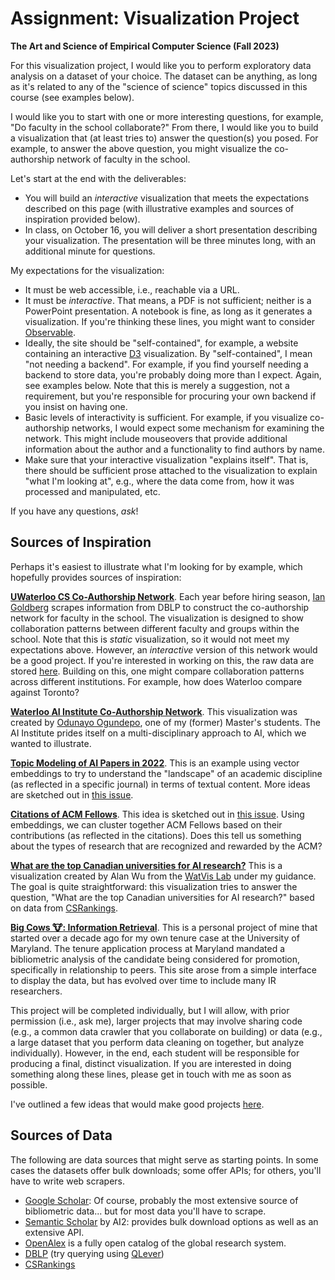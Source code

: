 # Assignment: Visualization Project

**The Art and Science of Empirical Computer Science (Fall 2023)**

For this visualization project, I would like you to perform exploratory data analysis on a dataset of your choice.
The dataset can be anything, as long as it's related to any of the "science of science" topics discussed in this course (see examples below).

I would like you to start with one or more interesting questions, for example, "Do faculty in the school collaborate?"
From there, I would like you to build a visualization that (at least tries to) answer the question(s) you posed.
For example, to answer the above question, you might visualize the co-authorship network of faculty in the school.

Let's start at the end with the deliverables:

+ You will build an _interactive_ visualization that meets the expectations described on this page (with illustrative examples and sources of inspiration provided below).
+ In class, on October 16, you will deliver a short presentation describing your visualization. The presentation will be three minutes long, with an additional minute for questions.

My expectations for the visualization:

+ It must be web accessible, i.e., reachable via a URL.
+ It must be _interactive_. That means, a PDF is not sufficient; neither is a PowerPoint presentation. A notebook is fine, as long as it generates a visualization. If you're thinking these lines, you might want to consider [Observable](https://observablehq.com/).
+ Ideally, the site should be "self-contained", for example, a website containing an interactive [D3](https://d3js.org/) visualization. By "self-contained", I mean "not needing a backend". For example, if you find yourself needing a backend to store data, you're probably doing more than I expect. Again, see examples below. Note that this is merely a suggestion, not a requirement, but you're responsible for procuring your own backend if you insist on having one.
+ Basic levels of interactivity is sufficient. For example, if you visualize co-authorship networks, I would expect some mechanism for examining the network. This might include mouseovers that provide additional information about the author and a functionality to find authors by name.
+ Make sure that your interactive visualization "explains itself". That is, there should be sufficient prose attached to the visualization to explain "what I'm looking at", e.g., where the data come from, how it was processed and manipulated, etc.

If you have any questions, _ask_!

## Sources of Inspiration

Perhaps it's easiest to illustrate what I'm looking for by example, which hopefully provides sources of inspiration:

[**UWaterloo CS Co-Authorship Network**](cs-collaboration-network/collabs_20230109.png). Each year before hiring season, [Ian Goldberg](https://cs.uwaterloo.ca/~iang/) scrapes information from DBLP to construct the co-authorship network for faculty in the school. The visualization is designed to show collaboration patterns between different faculty and groups within the school.
Note that this is _static_ visualization, so it would not meet my expectations above.
However, an _interactive_ version of this network would be a good project.
If you're interested in working on this, the raw data are stored [here](cs-collaboration-network/).
Building on this, one might compare collaboration patterns across different institutions.
For example, how does Waterloo compare against Toronto?

[**Waterloo AI Institute Co-Authorship Network**](https://toluclassics.github.io/wai/).
This visualization was created by [Odunayo Ogundepo](https://github.com/ToluClassics), one of my (former) Master's students.
The AI Institute prides itself on a multi-disciplinary approach to AI, which we wanted to illustrate.

[**Topic Modeling of AI Papers in 2022**](https://github.com/cohere-ai/notebooks#9-topic-modeling-of-ai-papers-in-2022). This is an example using vector embeddings to try to understand the "landscape" of an academic discipline (as reflected in a specific journal) in terms of textual content.
More ideas are sketched out in [this issue](https://github.com/lintool/art-science-empirical-cs-2023f/issues/3).

[**Citations of ACM Fellows**](https://github.com/castorini/ura-projects/issues/2#issuecomment-1734235411).
This idea is sketched out in [this issue](https://github.com/lintool/art-science-empirical-cs-2023f/issues/2).
Using embeddings, we can cluster together ACM Fellows based on their contributions (as reflected in the citations).
Does this tell us something about the types of research that are recognized and rewarded by the ACM?

[**What are the top Canadian universities for AI research?**](https://lintool.github.io/csranking-aica/)
This is a visualization created by Alan Wu from the [WatVis Lab](http://www.jeffjianzhao.com/) under my guidance.
The goal is quite straightforward: this visualization tries to answer the question, "What are the top Canadian universities for AI research?" based on data from [CSRankings](http://csrankings.org/).

[**Big Cows 🐮: Information Retrieval**](https://lintool.github.io/bigcows/index-ir.html).
This is a personal project of mine that started over a decade ago for my own tenure case at the University of Maryland.
The tenure application process at Maryland mandated a bibliometric analysis of the candidate being considered for promotion, specifically in relationship to peers.
This site arose from a simple interface to display the data, but has evolved over time to include many IR researchers.

This project will be completed individually, but I will allow, with prior permission (i.e., ask me), larger projects that may involve sharing code (e.g., a common data crawler that you collaborate on building) or data (e.g., a large dataset that you perform data cleaning on together, but analyze individually).
However, in the end, each student will be responsible for producing a final, distinct visualization.
If you are interested in doing something along these lines, please get in touch with me as soon as possible.

I've outlined a few ideas that would make good projects [here](https://github.com/lintool/art-science-empirical-cs-2023f/issues).

## Sources of Data

The following are data sources that might serve as starting points.
In some cases the datasets offer bulk downloads; some offer APIs; for others, you'll have to write web scrapers.

+ [Google Scholar](https://scholar.google.com/): Of course, probably the most extensive source of bibliometric data... but for most data you'll have to scrape.
+ [Semantic Scholar](https://www.semanticscholar.org/) by AI2: provides bulk download options as well as an extensive API.
+ [OpenAlex](https://docs.openalex.org/) is a fully open catalog of the global research system.
+ [DBLP](https://dblp.org/) (try querying using [QLever](https://qlever.cs.uni-freiburg.de/dblp))
+ [CSRankings](https://csrankings.org/)
